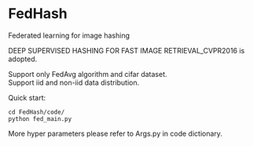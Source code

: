 # FedHash
Federated learning for image hashing <br>

DEEP SUPERVISED HASHING FOR FAST IMAGE RETRIEVAL_CVPR2016 is adopted.

Support only FedAvg algorithm and cifar dataset. <br>
Support iid and non-iid data distribution. <br>

Quick start:
```shell
cd FedHash/code/
python fed_main.py
```
More hyper parameters please refer to Args.py in code dictionary.
